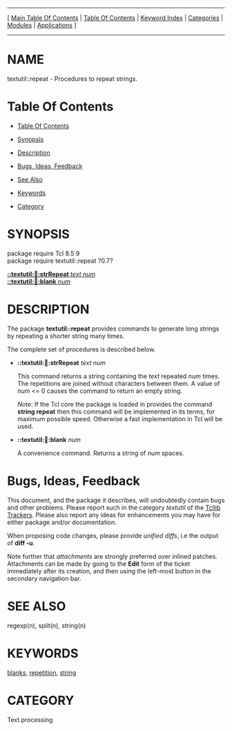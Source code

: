 
[//000000001]: # (textutil::repeat \- Text and string utilities, macro processing)
[//000000002]: # (Generated from file 'repeat\.man' by tcllib/doctools with format 'markdown')
[//000000003]: # (textutil::repeat\(n\) 0\.7\.1 tcllib "Text and string utilities, macro processing")

<hr> [ <a href="../../../../toc.md">Main Table Of Contents</a> &#124; <a
href="../../../toc.md">Table Of Contents</a> &#124; <a
href="../../../../index.md">Keyword Index</a> &#124; <a
href="../../../../toc0.md">Categories</a> &#124; <a
href="../../../../toc1.md">Modules</a> &#124; <a
href="../../../../toc2.md">Applications</a> ] <hr>

# NAME

textutil::repeat \- Procedures to repeat strings\.

# <a name='toc'></a>Table Of Contents

  - [Table Of Contents](#toc)

  - [Synopsis](#synopsis)

  - [Description](#section1)

  - [Bugs, Ideas, Feedback](#section2)

  - [See Also](#seealso)

  - [Keywords](#keywords)

  - [Category](#category)

# <a name='synopsis'></a>SYNOPSIS

package require Tcl 8\.5 9  
package require textutil::repeat ?0\.7?  

[__::textutil::repeat::strRepeat__ *text* *num*](#1)  
[__::textutil::repeat::blank__ *num*](#2)  

# <a name='description'></a>DESCRIPTION

The package __textutil::repeat__ provides commands to generate long strings
by repeating a shorter string many times\.

The complete set of procedures is described below\.

  - <a name='1'></a>__::textutil::repeat::strRepeat__ *text* *num*

    This command returns a string containing the *text* repeated *num*
    times\. The repetitions are joined without characters between them\. A value
    of *num* <= 0 causes the command to return an empty string\.

    *Note*: If the Tcl core the package is loaded in provides the command
    __string repeat__ then this command will be implemented in its terms,
    for maximum possible speed\. Otherwise a fast implementation in Tcl will be
    used\.

  - <a name='2'></a>__::textutil::repeat::blank__ *num*

    A convenience command\. Returns a string of *num* spaces\.

# <a name='section2'></a>Bugs, Ideas, Feedback

This document, and the package it describes, will undoubtedly contain bugs and
other problems\. Please report such in the category *textutil* of the [Tcllib
Trackers](http://core\.tcl\.tk/tcllib/reportlist)\. Please also report any ideas
for enhancements you may have for either package and/or documentation\.

When proposing code changes, please provide *unified diffs*, i\.e the output of
__diff \-u__\.

Note further that *attachments* are strongly preferred over inlined patches\.
Attachments can be made by going to the __Edit__ form of the ticket
immediately after its creation, and then using the left\-most button in the
secondary navigation bar\.

# <a name='seealso'></a>SEE ALSO

regexp\(n\), split\(n\), string\(n\)

# <a name='keywords'></a>KEYWORDS

[blanks](\.\./\.\./\.\./\.\./index\.md\#blanks),
[repetition](\.\./\.\./\.\./\.\./index\.md\#repetition),
[string](\.\./\.\./\.\./\.\./index\.md\#string)

# <a name='category'></a>CATEGORY

Text processing
